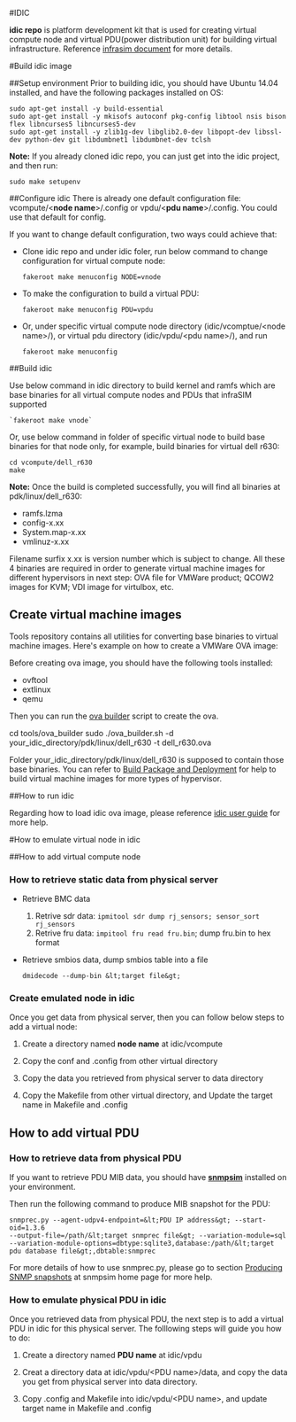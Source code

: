 #IDIC

**idic repo** is platform development kit that is used for creating virtual compute node and virtual PDU(power distribution unit) for building virtual infrastructure. Reference [infrasim document](http://infrasim.readthedocs.org/) for more details.

#Build idic image

##Setup environment
Prior to building idic, you should have Ubuntu 14.04 installed, and have the following packages installed on OS: 

    sudo apt-get install -y build-essential
    sudo apt-get install -y mkisofs autoconf pkg-config libtool nsis bison flex libncurses5 libncurses5-dev 
    sudo apt-get install -y zlib1g-dev libglib2.0-dev libpopt-dev libssl-dev python-dev git libdumbnet1 libdumbnet-dev tclsh

**Note:** If you already cloned idic repo, you can just get into the idic project, and then run:

    sudo make setupenv

##Configure idic
There is already one default configuration file: vcompute/&lt;**node name**&gt;/.config or vpdu/&lt;**pdu name**&gt;/.config. You could use that default for config.

If you want to change default configuration, two ways could achieve that:

* Clone idic repo and under idic foler, run below command to change configuration for virtual compute node:

    `fakeroot make menuconfig NODE=vnode`

* To make the configuration to build a virtual PDU:
    
    `fakeroot make menuconfig PDU=vpdu`

* Or, under specific virtual compute node directory (idic/vcomptue/&lt;node name&gt;/), or virtual pdu directory (idic/vpdu/&lt;pdu name&gt;/), and run
    
    `fakeroot make menuconfig`

##Build idic

  Use below command in idic directory to build kernel and ramfs which are base binaries for all virtual compute nodes and PDUs that infraSIM supported 

    `fakeroot make vnode`
  
Or, use below command in folder of specific virtual node to build base binaries for that node only, for example, build binaries for virtual dell r630:
  
    cd vcompute/dell_r630
    make 

**Note:** Once the build is completed successfully, you will find all binaries at pdk/linux/dell_r630:

* ramfs.lzma
* config-x.xx
* System.map-x.xx
* vmlinuz-x.xx

Filename surfix x.xx is version number which is subject to change. All these 4 binaries are required in order to generate virtual machine images for different hypervisors in next step: OVA file for VMWare product; QCOW2 images for KVM; VDI image for virtulbox, etc.

## Create virtual machine images 

Tools repository contains all utilities for converting base binaries to virtual machine images. Here's example on how to create a VMWare OVA image:

Before creating ova image, you should have the following tools installed:

* ovftool
* extlinux
* qemu

Then you can run the [ova builder](https://github.com/InfraSIM/tools/tree/master/ova_builder) script to create the ova.

   cd tools/ova_builder
   sudo ./ova_builder.sh -d your_idic_directory/pdk/linux/dell_r630 -t dell_r630.ova
 
 
Folder your_idic_directory/pdk/linux/dell_r630 is supposed to contain those base binaries. You can refer to [Build Package and Deployment](http://infrasim.readthedocs.org/en/latest/builddeploy.html) for help to build virtual machine images for more types of hypervisor.


##How to run idic

Regarding how to load idic ova image, please reference [idic user guide](http://infrasim.readthedocs.org/en/latest/userguide.html) for more help.

#How to emulate virtual node in idic

##How to add virtual compute node

### How to retrieve static data from physical server

* Retrieve BMC data

    1. Retrive sdr data: `ipmitool sdr dump rj_sensors; sensor_sort rj_sensors`
    2. Retrive fru data: `impitool fru read fru.bin`; dump fru.bin to hex format


* Retrieve smbios data, dump smbios table into a file 

    `dmidecode --dump-bin &lt;target file&gt;`

### Create emulated node in idic

Once you get data from physical server, then you can follow below steps to add a virtual node:

1. Create a directory named **node name** at idic/vcompute

2. Copy the conf and .config from other virtual directory

3. Copy the data you retrieved from physical server to data directory

4. Copy the Makefile from other virtual directory, and Update the target name in Makefile and .config

## How to add virtual PDU

### How to retrieve data from physical PDU

If you want to retrieve PDU MIB data, you should have [**snmpsim**](http://snmpsim.sourceforge.net/) installed on your environment.

Then run the following command to produce MIB snapshot for the PDU:
```
snmprec.py --agent-udpv4-endpoint=&lt;PDU IP address&gt; --start-oid=1.3.6 
--output-file=/path/&lt;target snmprec file&gt; --variation-module=sql 
--variation-module-options=dbtype:sqlite3,database:/path/&lt;target pdu database file&gt;,dbtable:snmprec
```

For more details of how to use snmprec.py, please go to section [Producing SNMP snapshots](http://snmpsim.sourceforge.net/snapshotting.html) at snmpsim home page for more help.


### How to emulate physical PDU in idic

Once you retrieved data from physical PDU, the next step is to add a virtual PDU in idic for this physical server. The folllowing steps will guide you how to do:

1. Create a directory named **PDU name** at idic/vpdu

2. Creat a directory data at idic/vpdu/&lt;PDU name&gt;/data, and copy the data you get from physical server into data directory.

3. Copy .config and Makefile into idic/vpdu/&lt;PDU name&gt;, and update target name in Makefile and .config
